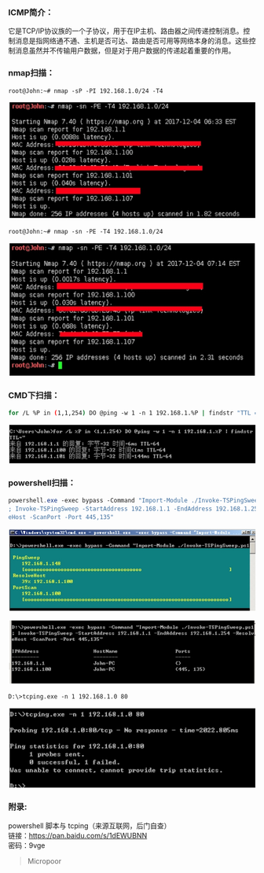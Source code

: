 ### ICMP简介：
它是TCP/IP协议族的一个子协议，用于在IP主机、路由器之间传递控制消息。控制消息是指网络通不通、主机是否可达、路由是否可用等网络本身的消息。这些控制消息虽然并不传输用户数据，但是对于用户数据的传递起着重要的作用。

### nmap扫描：
```bash
root@John:~# nmap ‐sP ‐PI 192.168.1.0/24 ‐T4
```  
![](/img/32074ff9a8a71e3f75239e68c5161b17.jpg)

```bash
root@John:~# nmap ‐sn ‐PE ‐T4 192.168.1.0/24
```
![](/img/0f2404547901a8c72cc03544c5961259.jpg)

### CMD下扫描：
```bash
for /L %P in (1,1,254) DO @ping ‐w 1 ‐n 1 192.168.1.%P | findstr "TTL ="
```  
![](/img/ab265501d9c11081cb0f63e3cb991d80.jpg)

### powershell扫描：
```powershell
powershell.exe ‐exec bypass ‐Command "Import‐Module ./Invoke‐TSPingSweep.ps1
; Invoke‐TSPingSweep ‐StartAddress 192.168.1.1 ‐EndAddress 192.168.1.254 ‐Resolv
eHost ‐ScanPort ‐Port 445,135"
```  
![](/img/7feea7aca005154fdbef4180ed5a9aae.jpg)

![](/img/9c8dbccee70c90adc40f48e69c473df8.jpg)

```bash
D:\>tcping.exe ‐n 1 192.168.1.0 80
```  
![](/img/351e700a9da6780fb709932a7b0b56f7.jpg)

### 附录:
powershell 脚本与 tcping（来源互联网，后门自查）  
链接：https://pan.baidu.com/s/1dEWUBNN  
密码：9vge

>   Micropoor
